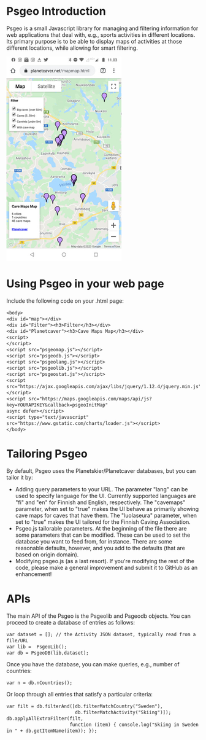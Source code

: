 
# Psgeo Introduction

Psgeo is a small Javascript library for managing and filtering
information for web applications that deal with, e.g., sports
activities in different locations. Its primary purpose is to be able
to display maps of activities at those different locations, while
allowing for smart filtering.

![example screen](https://github.com/jariarkko/psgeo/blob/master/doc/screenshot-small.jpg)

# Using Psgeo in your web page

Include the following code on your .html page:

    <body>
    <div id="map"></div>
    <div id="Filter"><h3>Filter</h3></div>
    <div id="Planetcaver"><h3>Cave Maps Map</h3></div>
    <script>
    </script>
    <script src="psgeomap.js"></script>
    <script src="psgeodb.js"></script>
    <script src="psgeolang.js"></script>
    <script src="psgeolib.js"></script>
    <script src="psgeostat.js"></script>
    <script src="https://ajax.googleapis.com/ajax/libs/jquery/1.12.4/jquery.min.js"></script>
    <script src="https://maps.googleapis.com/maps/api/js?key=YOURAPIKEY&callback=psgeoInitMap"
    async defer></script>
    <script type="text/javascript" src="https://www.gstatic.com/charts/loader.js"></script>
    </body>

# Tailoring Psgeo

By default, Psgeo uses the Planetskier/Planetcaver databases, but you
can tailor it by:

* Adding query parameters to your URL. The parameter "lang" can be
  used to specify language for the UI. Currently supported languages
  are "fi" and "en" for Finnish and English, respectively.
  The "cavemaps" parameter, when set to "true" makes the UI behave as
  primarily showing cave maps for caves that have them. The
  "luolaseura" parameter, when set to "true" makes the UI tailored for
  the Finnish Caving Association.
* Psgeo.js tailorable parameters. At the beginning of the file
   there are some parameters that can be modified. These can be used
   to set the database you want to feed from, for instance. There are
   some reasonable defaults, however, and you add to the defaults
   (that are based on origin domain).
* Modifying psgeo.js (as a last resort). If you're modifying
  the rest of the code, please make a general improvement and submit
  it to GitHub as an enhancement!
  
# APIs

The main API of the Psgeo is the Psgeolib and Psgeodb objects. You can
proceed to create a database of entries as follows:

    var dataset = []; // the Activity JSON dataset, typically read from a file/URL
    var lib =  PsgeoLib();
    var db = PsgeoDB(lib,dataset);

Once you have the database, you can make queries, e.g., number of
countries:

    var n = db.nCountries();

Or loop through all entries that satisfy a particular criteria:

    var filt = db.filterAnd([db.filterMatchCountry("Sweden"),
                             db.filterMatchActivity("Skiing")]);
    db.applyAllExtraFilter(filt,
                           function (item) { console.log("Skiing in Sweden in " + db.getItemName(item)); });
                           

